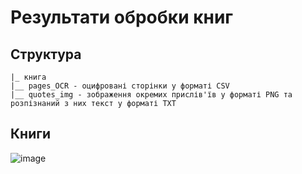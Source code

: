 # Результати обробки книг

## Структура
```
|_ книга
|__ pages_OCR - оцифровані сторінки у форматі CSV
|__ quotes_img - зображення окремих прислів'їв у форматі PNG та розпізнаний з них текст у форматі TXT
```


## Книги
![image](https://user-images.githubusercontent.com/93987936/169782831-45442cf6-2317-4587-adb5-513efc70accf.png)


